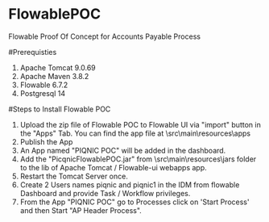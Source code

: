 # FlowablePOC

Flowable Proof Of Concept for Accounts Payable Process

#Prerequisties

1. Apache Tomcat 9.0.69
2. Apache Maven 3.8.2
3. Flowable 6.7.2
4. Postgresql 14

#Steps to Install Flowable POC

1. Upload the zip file of Flowable POC to Flowable UI via "import" button in the "Apps" Tab. You can find the app file at \src\main\resources\apps
2. Publish the App
3. An App named "PIQNIC POC" will be added in the dashboard.
4. Add the "PicqnicFlowablePOC.jar" from \src\main\resources\jars folder to the lib of Apache Tomcat / Flowable-ui webapps app.
5. Restart the Tomcat Server once.
6. Create 2 Users names piqnic and piqnic1 in the IDM from flowable Dashboard and provide Task / Workflow privileges.
7. From the App "PIQNIC POC" go to Processes click on 'Start Process' and then Start "AP Header Process".
